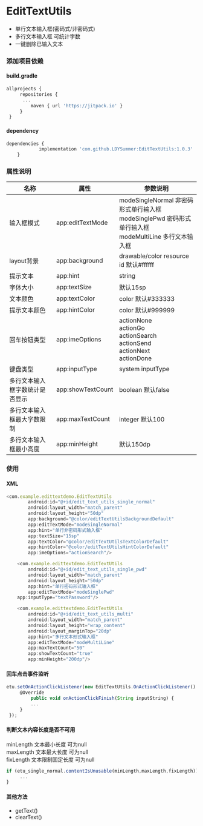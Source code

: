 # EditTextUtils
- 单行文本输入框(密码式/非密码式)
- 多行文本输入框 可统计字数
- 一键删除已输入文本


### 添加项目依赖
#### build.gradle
```javascript
allprojects {
	 repositories {
	  ...
		 maven { url 'https://jitpack.io' }
	 }
 }
```

#### dependency
```javascript
dependencies {
	        implementation 'com.github.LDYSummer:EditTextUtils:1.0.3'
	}
```
### 属性说明

|名称 | 属性 | 参数说明 |
|-----|-----|-----------
|输入框模式 | app:editTextMode | modeSingleNormal 非密码形式单行输入框<br>modeSinglePwd 密码形式单行输入框<br>modeMultiLine 多行文本输入框|
|layout背景| app:background | drawable/color resource id 默认#ffffff |
|提示文本 | app:hint | string |
|字体大小 | app:textSize | 默认15sp |
|文本颜色 | app:textColor | color 默认#333333 |
|提示文本颜色 | app:hintColor | color 默认#999999 |
|回车按钮类型 | app:imeOptions | actionNone<br>actionGo<br>actionSearch<br>actionSend<br>actionNext<br>actionDone|
|键盘类型 | app:inputType | system inputType |
|多行文本输入框字数统计是否显示 | app:showTextCount | boolean 默认false|
|多行文本输入框最大字数限制 | app:maxTextCount | integer 默认100 |
|多行文本输入框最小高度 | app:minHeight | 默认150dp | 

### 使用
#### XML
```javascript
<com.example.edittextdemo.EditTextUtils
        android:id="@+id/edit_text_utils_single_normal"
        android:layout_width="match_parent"
        android:layout_height="50dp"
        app:background="@color/editTextUtilsBackgroundDefault"
        app:editTextMode="modeSingleNormal"
        app:hint="单行非密码形式输入框"
        app:textSize="15sp"
        app:textColor="@color/editTextUtilsTextColorDefault"
        app:hintColor="@color/editTextUtilsHintColorDefault"
        app:imeOptions="actionSearch"/>
```
```javascript
    <com.example.edittextdemo.EditTextUtils
        android:id="@+id/edit_text_utils_single_pwd"
        android:layout_width="match_parent"
        android:layout_height="50dp"
        app:hint="单行密码形式输入框"
        app:editTextMode="modeSinglePwd"
	app:inputType="textPassword"/>
```

```javascript
    <com.example.edittextdemo.EditTextUtils
        android:id="@+id/edit_text_utils_multi"
        android:layout_width="match_parent"
        android:layout_height="wrap_content"
        android:layout_marginTop="20dp"
        app:hint="多行文本形式输入框"
        app:editTextMode="modeMultiLine"
        app:maxTextCount="50"
        app:showTextCount="true"
        app:minHeight="200dp"/>
```

#### 回车点击事件监听
```javascript
etu.setOnActionClickListener(new EditTextUtils.OnActionClickListener() {
     @Override
         public void onActionClickFinish(String inputString) {
         ...
     }
 });
```

#### 判断文本内容长度是否不可用
minLength 文本最小长度 可为null<br>maxLength 文本最大长度 可为null<br>fixLength 文本限制固定长度 可为null
```javascript
if (etu_single_normal.contentIsUnusable(minLength,maxLength,fixLength)){
     ...
}
```
#### 其他方法
- getText()
- clearText()
